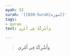 ```yaml
---
ayah: 32
surah: '[[020-Surah|سورة]]'
tags:
- quran
text: وَأَشْرِكْهُ فِي أَمْرِي

---
```

> وَأَشْرِكْهُ فِي أَمْرِي

